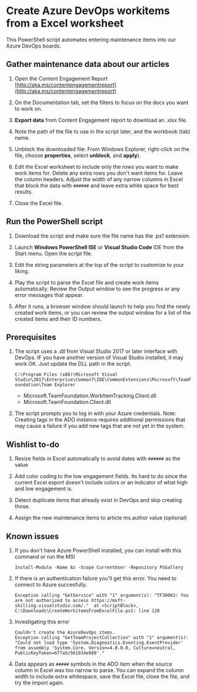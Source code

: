 # Create Azure DevOps workitems from a Excel worksheet

This PowerShell script  automates entering maintenance items into our Azure DevOps boards.

## Gather maintenance data about our articles

1. Open the Content Engagement Report [http://aka.ms/contentengagementreport](http://aka.ms/contentengagementreport)

2. On the Documentation tab, set the filters to focus on the docs you want to work on.

3. **Export data** from Content Engagement report to download an .xlsx file.

4. Note the path of the file to use in the script later, and the workbook (tab) name.

5. Unblock the downloaded file: From Windows Explorer, right-click on the file, choose **properties**, select **unblock**, and **apply**).

6. Edit the Excel worksheet to include only the rows you want to make work items for. Delete any extra rows you don't want items for. Leave the column headers. Adjust the width of any narrow columns in Excel that block the data with `######` and leave extra white space for best results.

7. Close the Excel file.

## Run the PowerShell script

1. Download the script and make sure the file name has the .ps1 extension.

2. Launch **Windows PowerShell ISE** or **Visual Studio Code** IDE from the Start menu. Open the script file.

3. Edit the string parameters at the top of the script to customize to your liking.

4. Play the script to parse the Excel file and create work items automatically. Review the Output window to see the progress or any error messages that appear.

5. After it runs, a browser window should launch to help you find the newly created work items, or you can review the output window for a list of the created items and their ID numbers.

## Prerequisites

1. The script uses a .dll from Visual Studio 2017 or later interface with DevOps. IF you have another version of Visual Studio installed, it may work OK. Just update the DLL path in the script.

   `C:\Program Files (x86)\Microsoft Visual Studio\2017\Enterprise\Common7\IDE\CommonExtensions\Microsoft\TeamFoundation\Team Explorer`
   - Microsoft.TeamFoundation.WorkItemTracking.Client.dll
   - Microsoft.TeamFoundation.Client.dll

2. The script prompts you to log in with your Azure credentials.
Note:  Creating tags in the ADO instance requires additional permissions that may cause a failure if you add new tags that are not yet in the system. 

## Wishlist to-do

1. Resize fields in Excel automatically to avoid dates with `######` as the value

2. Add color coding to the low engagement fields. Its hard to do since the current Excel export doesn't include colors or an indicator of what high and low engagement is.

3. Detect duplicate items that already exist in DevOps and skip creating those.

4. Assign the new maintenance items to article ms.author value (optional)

## Known issues

1. If you don't have Azure PowerShell installed, you can install with this command or run the MSI

   `Install-Module -Name Az -Scope CurrentUser -Repository PSGallery`

2. If there is an authentication failure you'll get this error. You need to connect to Azure succesfully.

   ```output
   Exception calling "GetService" with "1" argument(s): "TF30063: You are not authorized to access https://msft-skilling.visualstudio.com/."  at <ScriptBlock>, C:\Downloads\CreateWorkitemsFromExcelFile.ps1: line 128
   ```

3. Investigating this error

   ```output
   Couldn't create the AzureDevOps items.
   Exception calling "GetTeamProjectCollection" with "1" argument(s): "Could not load type 'System.Diagnostics.Eventing.EventProvider' from assembly 'System.Core, Version=4.0.0.0, Culture=neutral, PublicKeyToken=b77a5c561934e089'."
   ```

4. Data appears as `#####` symbols in the ADO item when the source column in Excel was too narrow to parse. You can expand the column width to include extra whitespace, save the Excel file, close the file, and try the import again.
